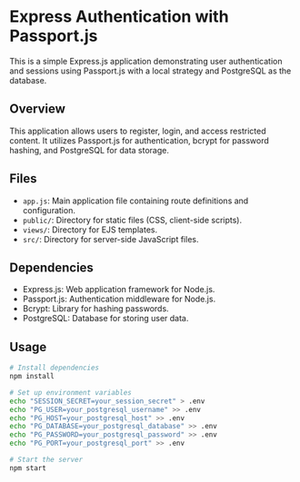 # Express Authentication with Passport.js

This is a simple Express.js application demonstrating user authentication and sessions using Passport.js with a local strategy and PostgreSQL as the database.

## Overview

This application allows users to register, login, and access restricted content. It utilizes Passport.js for authentication, bcrypt for password hashing, and PostgreSQL for data storage.

## Files

- `app.js`: Main application file containing route definitions and configuration.
- `public/`: Directory for static files (CSS, client-side scripts).
- `views/`: Directory for EJS templates.
- `src/`: Directory for server-side JavaScript files.

## Dependencies

- Express.js: Web application framework for Node.js.
- Passport.js: Authentication middleware for Node.js.
- Bcrypt: Library for hashing passwords.
- PostgreSQL: Database for storing user data.

## Usage

```bash
# Install dependencies
npm install

# Set up environment variables
echo "SESSION_SECRET=your_session_secret" > .env
echo "PG_USER=your_postgresql_username" >> .env
echo "PG_HOST=your_postgresql_host" >> .env
echo "PG_DATABASE=your_postgresql_database" >> .env
echo "PG_PASSWORD=your_postgresql_password" >> .env
echo "PG_PORT=your_postgresql_port" >> .env

# Start the server
npm start
